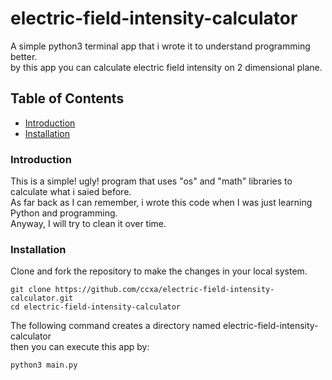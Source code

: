 # electric-field-intensity-calculator

A simple python3 terminal app that i wrote it to understand programming better.<br>by this app you can calculate electric field intensity on 2 dimensional plane.

## Table of Contents

- [Introduction](#introduction)
- [Installation](#installation)

### Introduction

This is a simple! ugly! program that uses "os" and "math" libraries to calculate what i saied before.<br>
As far back as I can remember, i wrote this code when I was just learning Python and programming.<br>
Anyway, I will try to clean it over time.

### Installation

Clone and fork the repository to make the changes in your local system.

```git-bash
git clone https://github.com/ccxa/electric-field-intensity-calculator.git
cd electric-field-intensity-calculator
```

The following command creates a directory named electric-field-intensity-calculator<br>
then you can execute this app by:

```bash
python3 main.py
```
